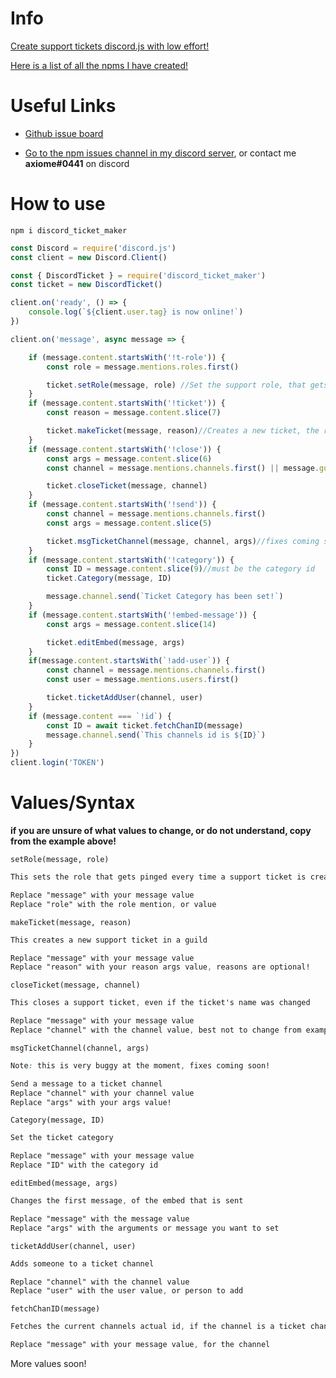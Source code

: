 # Info

[Create support tickets discord.js with low effort!](https://www.npmjs.com/package/discord_ticket_maker)

[Here is a list of all the npms I have created!](https://github.com/TheAxiome/NPM-List)

# Useful Links

- [Github issue board](https://github.com/TheAxiome/discord_ticket_maker/issues)

- [Go to the npm issues channel in my discord server](https://discord.gg/ZbKVPY5), or contact me **axiome#0441** on discord

# How to use

`npm i discord_ticket_maker`

```javaScript
const Discord = require('discord.js')
const client = new Discord.Client()

const { DiscordTicket } = require('discord_ticket_maker')
const ticket = new DiscordTicket()

client.on('ready', () => {
    console.log(`${client.user.tag} is now online!`)
})

client.on('message', async message => {

    if (message.content.startsWith('!t-role')) {
        const role = message.mentions.roles.first()

        ticket.setRole(message, role) //Set the support role, that gets pinged when a new ticket is created!
    }
    if (message.content.startsWith('!ticket')) {
        const reason = message.content.slice(7)

        ticket.makeTicket(message, reason)//Creates a new ticket, the reason is optional!
    }
    if (message.content.startsWith('!close')) {
        const args = message.content.slice(6)
        const channel = message.mentions.channels.first() || message.guild.channels.cache.find(c => c.id == args || c.name == args) || message.channel

        ticket.closeTicket(message, channel)
    }
    if (message.content.startsWith('!send')) {
        const channel = message.mentions.channels.first()
        const args = message.content.slice(5)

        ticket.msgTicketChannel(message, channel, args)//fixes coming soon, for this command
    }
    if (message.content.startsWith('!category')) {
        const ID = message.content.slice(9)//must be the category id
        ticket.Category(message, ID)

        message.channel.send(`Ticket Category has been set!`)
    }
    if (message.content.startsWith('!embed-message')) {
        const args = message.content.slice(14)

        ticket.editEmbed(message, args)
    }
    if(message.content.startsWith(`!add-user`)) {
        const channel = message.mentions.channels.first()
        const user = message.mentions.users.first()

        ticket.ticketAddUser(channel, user)
    }
    if (message.content === `!id`) {
        const ID = await ticket.fetchChanID(message)
        message.channel.send(`This channels id is ${ID}`)
    }
})
client.login('TOKEN')
```

# Values/Syntax

**if you are unsure of what values to change, or do not understand, copy from the example above!**

```
setRole(message, role)
```
```css
This sets the role that gets pinged every time a support ticket is created!

Replace "message" with your message value
Replace "role" with the role mention, or value
```



```
makeTicket(message, reason)
```
```css
This creates a new support ticket in a guild

Replace "message" with your message value
Replace "reason" with your reason args value, reasons are optional!
```



```
closeTicket(message, channel)
```
```css
This closes a support ticket, even if the ticket's name was changed

Replace "message" with your message value
Replace "channel" with the channel value, best not to change from example, unless you know discord.js
```


```
msgTicketChannel(channel, args)
```
```css
Note: this is very buggy at the moment, fixes coming soon!

Send a message to a ticket channel
Replace "channel" with your channel value
Replace "args" with your args value!
```


```
Category(message, ID)
```
```css
Set the ticket category

Replace "message" with your message value
Replace "ID" with the category id
```

```
editEmbed(message, args)
```
```css
Changes the first message, of the embed that is sent

Replace "message" with the message value
Replace "args" with the arguments or message you want to set
```

```
ticketAddUser(channel, user)
```
```css
Adds someone to a ticket channel

Replace "channel" with the channel value
Replace "user" with the user value, or person to add
```

```
fetchChanID(message)
```
```css
Fetches the current channels actual id, if the channel is a ticket channel

Replace "message" with your message value, for the channel
```

More values soon!
